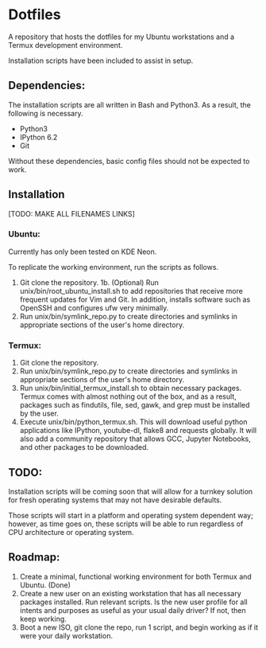 # Dotfiles

A repository that hosts the dotfiles for my Ubuntu workstations and a Termux development environment.

Installation scripts have been included to assist in setup.


## Dependencies:

The installation scripts are all written in Bash and Python3. 
As a result, the following is necessary.
* Python3
* IPython 6.2
* Git

Without these dependencies, basic config files should not be expected to work.


## Installation
[TODO: MAKE ALL FILENAMES LINKS]

### Ubuntu:

Currently has only been tested on KDE Neon.

To replicate the working environment, run the scripts as follows.
1. Git clone the repository.
1b. (Optional) Run unix/bin/root_ubuntu_install.sh to add repositories that receive more frequent updates for Vim and Git. In addition, installs software such as OpenSSH and configures ufw very minimally.
2. Run unix/bin/symlink_repo.py to create directories and symlinks in appropriate sections of the user's home directory.

### Termux:

1. Git clone the repository.
2. Run unix/bin/symlink_repo.py to create directories and symlinks in appropriate sections of the user's home directory.
3. Run unix/bin/initial_termux_install.sh to obtain necessary packages. Termux comes with almost nothing out of the box, and as a result, packages such as findutils, file, sed, gawk, and grep must be installed by the user.
4. Execute unix/bin/python_termux.sh. This will download useful python applications like IPython, youtube-dl, flake8 and requests globally. It will also add a community repository that allows GCC, Jupyter Notebooks, and other packages to be downloaded.


## TODO:
Installation scripts will be coming soon that will allow for a turnkey solution for fresh operating systems that may not have desirable defaults.

Those scripts will start in a platform and operating system dependent way; however, as time goes on, these scripts will be able to run regardless of CPU architecture or operating system.


## Roadmap:

1. Create a minimal, functional working environment for both Termux and Ubuntu.
   (Done)
2. Create a new user on an existing workstation that has all necessary packages installed. Run relevant scripts. Is the new user profile for all intents and purposes as useful as your usual daily driver? If not, then keep working.
3. Boot a new ISO, git clone the repo, run 1 script, and begin working as if it were your daily workstation.
